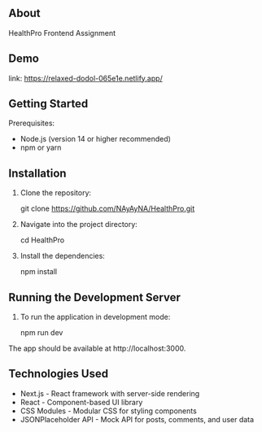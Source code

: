 ## About
HealthPro Frontend Assignment

## Demo
  link: https://relaxed-dodol-065e1e.netlify.app/

## Getting Started

Prerequisites:

* Node.js (version 14 or higher recommended)
* npm or yarn

## Installation

1. Clone the repository:

   git clone https://github.com/NAyAyNA/HealthPro.git

3. Navigate into the project directory:

   cd HealthPro

4. Install the dependencies:

   npm install

## Running the Development Server

1. To run the application in development mode:

   npm run dev

The app should be available at http://localhost:3000.

## Technologies Used

* Next.js - React framework with server-side rendering
* React - Component-based UI library
* CSS Modules - Modular CSS for styling components
* JSONPlaceholder API - Mock API for posts, comments, and user data

